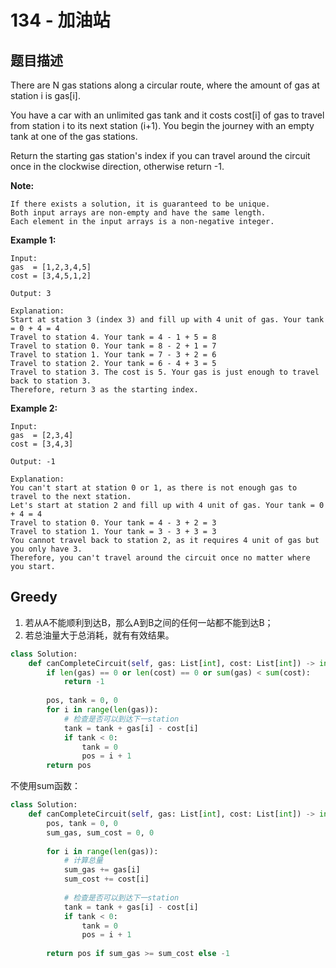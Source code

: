 # 134 - 加油站

## 题目描述
There are N gas stations along a circular route, where the amount of gas at station i is gas[i].

You have a car with an unlimited gas tank and it costs cost[i] of gas to travel from station i to its next station (i+1). You begin the journey with an empty tank at one of the gas stations.

Return the starting gas station's index if you can travel around the circuit once in the clockwise direction, otherwise return -1.

**Note:**

	If there exists a solution, it is guaranteed to be unique.
	Both input arrays are non-empty and have the same length.
	Each element in the input arrays is a non-negative integer.

**Example 1:**

	Input: 
	gas  = [1,2,3,4,5]
	cost = [3,4,5,1,2]

	Output: 3

	Explanation:
	Start at station 3 (index 3) and fill up with 4 unit of gas. Your tank = 0 + 4 = 4
	Travel to station 4. Your tank = 4 - 1 + 5 = 8
	Travel to station 0. Your tank = 8 - 2 + 1 = 7
	Travel to station 1. Your tank = 7 - 3 + 2 = 6
	Travel to station 2. Your tank = 6 - 4 + 3 = 5
	Travel to station 3. The cost is 5. Your gas is just enough to travel back to station 3.
	Therefore, return 3 as the starting index.

**Example 2:**

	Input: 
	gas  = [2,3,4]
	cost = [3,4,3]

	Output: -1

	Explanation:
	You can't start at station 0 or 1, as there is not enough gas to travel to the next station.
	Let's start at station 2 and fill up with 4 unit of gas. Your tank = 0 + 4 = 4
	Travel to station 0. Your tank = 4 - 3 + 2 = 3
	Travel to station 1. Your tank = 3 - 3 + 3 = 3
	You cannot travel back to station 2, as it requires 4 unit of gas but you only have 3.
	Therefore, you can't travel around the circuit once no matter where you start.


## Greedy
1. 若从A不能顺利到达B，那么A到B之间的任何一站都不能到达B；
2. 若总油量大于总消耗，就有有效结果。

```python
class Solution:
    def canCompleteCircuit(self, gas: List[int], cost: List[int]) -> int:
        if len(gas) == 0 or len(cost) == 0 or sum(gas) < sum(cost):
            return -1
        
        pos, tank = 0, 0
        for i in range(len(gas)):
            # 检查是否可以到达下一station
            tank = tank + gas[i] - cost[i]
            if tank < 0:
                tank = 0
                pos = i + 1
        return pos          
```

不使用sum函数：
```python
class Solution:
    def canCompleteCircuit(self, gas: List[int], cost: List[int]) -> int:
        pos, tank = 0, 0
        sum_gas, sum_cost = 0, 0
        
        for i in range(len(gas)):
            # 计算总量
            sum_gas += gas[i]
            sum_cost += cost[i]
            
            # 检查是否可以到达下一station
            tank = tank + gas[i] - cost[i]
            if tank < 0:
                tank = 0
                pos = i + 1
                
        return pos if sum_gas >= sum_cost else -1
                
```